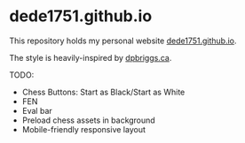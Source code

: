 # dede1751.github.io

This repository holds my personal website [dede1751.github.io](dede1751.github.io).

The style is heavily-inspired by [dpbriggs.ca](https://github.com/dpbriggs/dpbriggs-blog/tree/master).


TODO:

- Chess Buttons: Start as Black/Start as White
- FEN
- Eval bar
- Preload chess assets in background
- Mobile-friendly responsive layout